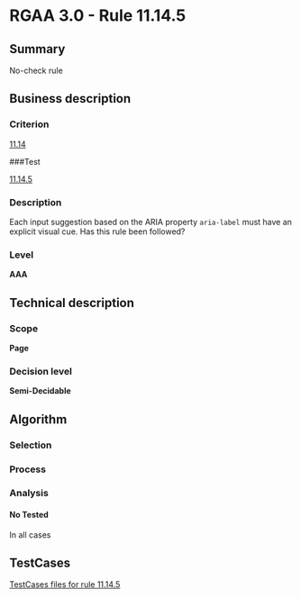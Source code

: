 # RGAA 3.0 -  Rule 11.14.5

## Summary

No-check rule

## Business description

### Criterion

[11.14](http://disic.github.io/rgaa_referentiel_en/RGAA3.0_Criteria_English_version_v1.html#crit-11-14)

###Test

[11.14.5](http://disic.github.io/rgaa_referentiel_en/RGAA3.0_Criteria_English_version_v1.html#test-11.1.4.5)

### Description
Each input
    suggestion based on the ARIA property <code>aria-label</code> must
    have an explicit visual cue. Has this rule been
    followed? 


### Level

**AAA**

## Technical description

### Scope

**Page**

### Decision level

**Semi-Decidable**

## Algorithm

### Selection

### Process

### Analysis

#### No Tested 

In all cases



##  TestCases 

[TestCases files for rule 11.14.5](https://github.com/Asqatasun/Asqatasun/tree/master/rules/rules-rgaa3.0/src/test/resources/testcases/rgaa30/Rgaa30Rule111405/) 


